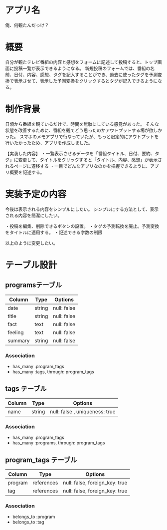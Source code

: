 # アプリ名
俺、何観たんだっけ？

# 概要
自分が観たテレビ番組の内容と感想をフォームに記述して投稿すると、トップ画面に投稿一覧が表示できるようになる。
新規投稿のフォームでは、番組の名前、日付、内容、感想、タグを記入することができ、過去に使ったタグを予測変換で表示させて、表示した予測変換をクリックするとタグが記入できるようになる。

# 制作背景
日頃から番組を観ているだけで、時間を無駄にしている感覚があった。
そんな状態を改善するために、番組を観てどう思ったのかアウトプットする場が欲しかった。
スマホのメモアプリで行なっていたが、もっと限定的にアウトプットを行いたかったため、アプリを作成しました。


【実装した内容】
・一覧表示させるデータを「番組タイトル、日付、要約、タグ」に変更して、タイトルをクリックすると「タイトル、内容、感想」が表示されるページに遷移する
・一目でどんなアプリなのかを把握できるように、アプリ概要を記述する。

# 実装予定の内容
今後は表示される内容をシンプルにしたい。
シンプルにする方法として、表示される内容を簡潔にしたい。

・投稿を編集、削除できるボタンの設置。
・タグの予測転換を廃止。予測変換をタイトルに適用する。
・記述できる字数の制限

以上のように変更したい。


# テーブル設計

## programsテーブル

| Column  | Type   | Options     |
|---------|--------|------------ |
| date    | string | null: false |
| title   | string | null: false |
| fact    | text   | null: false |
| feeling | text   | null: false |
| summary | string | null: false |

### Association

- has_many :program_tags
- has_many :tags, through: program_tags

## tags テーブル

| Column | Type   | Options                        |
| ------ | ------ | ------------------------------ |
| name   | string | null: false , uniqueness: true |

### Association

- has_many :program_tags
- has_many :programs, through: program_tags

## program_tags テーブル

| Column  | Type       | Options                        |
| ------- | ---------- | ------------------------------ |
| program | references | null: false, foreign_key: true |
| tag     | references | null: false, foreign_key: true |

### Association

- belongs_to :program
- belongs_to :tag